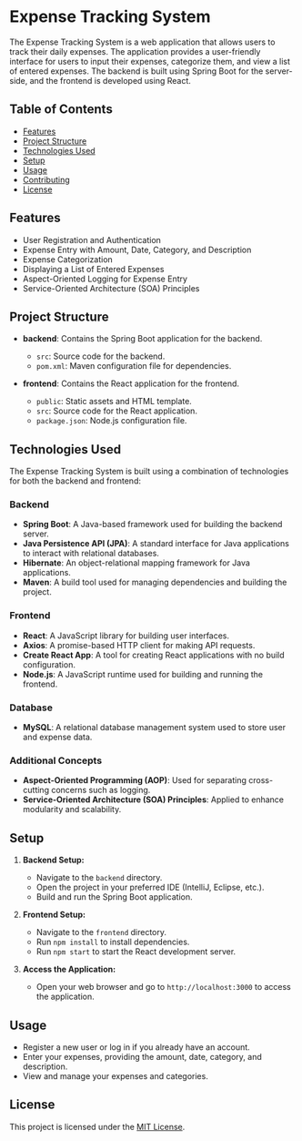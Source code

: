 # Expense Tracking System

The Expense Tracking System is a web application that allows users to track their daily expenses. The application provides a user-friendly interface for users to input their expenses, categorize them, and view a list of entered expenses. The backend is built using Spring Boot for the server-side, and the frontend is developed using React.

## Table of Contents

- [Features](#features)
- [Project Structure](#project-structure)
- [Technologies Used](#technologies-used)
- [Setup](#setup)
- [Usage](#usage)
- [Contributing](#contributing)
- [License](#license)

## Features

- User Registration and Authentication
- Expense Entry with Amount, Date, Category, and Description
- Expense Categorization
- Displaying a List of Entered Expenses
- Aspect-Oriented Logging for Expense Entry
- Service-Oriented Architecture (SOA) Principles

## Project Structure

- **backend**: Contains the Spring Boot application for the backend.
  - `src`: Source code for the backend.
  - `pom.xml`: Maven configuration file for dependencies.

- **frontend**: Contains the React application for the frontend.
  - `public`: Static assets and HTML template.
  - `src`: Source code for the React application.
  - `package.json`: Node.js configuration file.

## Technologies Used

The Expense Tracking System is built using a combination of technologies for both the backend and frontend:

### Backend

- **Spring Boot**: A Java-based framework used for building the backend server.
- **Java Persistence API (JPA)**: A standard interface for Java applications to interact with relational databases.
- **Hibernate**: An object-relational mapping framework for Java applications.
- **Maven**: A build tool used for managing dependencies and building the project.

### Frontend

- **React**: A JavaScript library for building user interfaces.
- **Axios**: A promise-based HTTP client for making API requests.
- **Create React App**: A tool for creating React applications with no build configuration.
- **Node.js**: A JavaScript runtime used for building and running the frontend.

### Database

- **MySQL**: A relational database management system used to store user and expense data.

### Additional Concepts

- **Aspect-Oriented Programming (AOP)**: Used for separating cross-cutting concerns such as logging.
- **Service-Oriented Architecture (SOA) Principles**: Applied to enhance modularity and scalability.


## Setup

1. **Backend Setup:**
   - Navigate to the `backend` directory.
   - Open the project in your preferred IDE (IntelliJ, Eclipse, etc.).
   - Build and run the Spring Boot application.

2. **Frontend Setup:**
   - Navigate to the `frontend` directory.
   - Run `npm install` to install dependencies.
   - Run `npm start` to start the React development server.

3. **Access the Application:**
   - Open your web browser and go to `http://localhost:3000` to access the application.

## Usage

- Register a new user or log in if you already have an account.
- Enter your expenses, providing the amount, date, category, and description.
- View and manage your expenses and categories.


## License

This project is licensed under the [MIT License](LICENSE).
